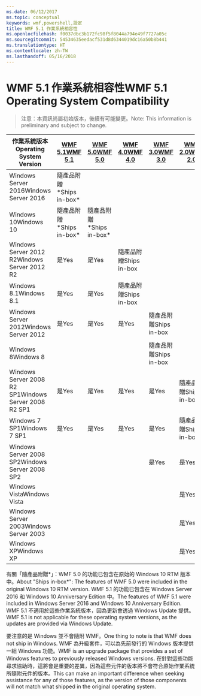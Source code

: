 ```yaml
---
ms.date: 06/12/2017
ms.topic: conceptual
keywords: wmf,powershell,設定
title: WMF 5.1 作業系統相容性
ms.openlocfilehash: f0037dbc3b172fc98f5f8044a794e49f7727a05c
ms.sourcegitcommit: 54534635eedacf531d8d6344019dc16a50b8b441
ms.translationtype: HT
ms.contentlocale: zh-TW
ms.lasthandoff: 05/16/2018
---
```

# <a name="wmf-51-operating-system-compatibility"></a><span data-ttu-id="f43e1-103">WMF 5.1 作業系統相容性</span><span class="sxs-lookup"><span data-stu-id="f43e1-103">WMF 5.1 Operating System Compatibility</span></span> #

> <span data-ttu-id="f43e1-104">注意：本資訊尚屬初始版本，後續有可能變更。</span><span class="sxs-lookup"><span data-stu-id="f43e1-104">Note: This information is preliminary and subject to change.</span></span>

| <span data-ttu-id="f43e1-105">作業系統版本</span><span class="sxs-lookup"><span data-stu-id="f43e1-105">Operating System Version</span></span> | [<span data-ttu-id="f43e1-106">WMF 5.1</span><span class="sxs-lookup"><span data-stu-id="f43e1-106">WMF 5.1</span></span>](https://aka.ms/wmf51download) | [<span data-ttu-id="f43e1-107">WMF 5.0</span><span class="sxs-lookup"><span data-stu-id="f43e1-107">WMF 5.0</span></span>](https://aka.ms/wmf5download) | [<span data-ttu-id="f43e1-108">WMF 4.0</span><span class="sxs-lookup"><span data-stu-id="f43e1-108">WMF 4.0</span></span>](https://aka.ms/wmf4download) |  [<span data-ttu-id="f43e1-109">WMF 3.0</span><span class="sxs-lookup"><span data-stu-id="f43e1-109">WMF 3.0</span></span>](https://aka.ms/wmf3download) | [<span data-ttu-id="f43e1-110">WMF 2.0</span><span class="sxs-lookup"><span data-stu-id="f43e1-110">WMF 2.0</span></span>](https://aka.ms/wmf2download) |
| ------------------------ | ----------- | ----------- | ----------- | ------------ |  ------------- |
| <span data-ttu-id="f43e1-111">Windows Server 2016</span><span class="sxs-lookup"><span data-stu-id="f43e1-111">Windows Server 2016</span></span> | <span data-ttu-id="f43e1-112">隨產品附贈\*</span><span class="sxs-lookup"><span data-stu-id="f43e1-112">Ships in-box\*</span></span> |  |  |  |  |
| <span data-ttu-id="f43e1-113">Windows 10</span><span class="sxs-lookup"><span data-stu-id="f43e1-113">Windows 10</span></span> | <span data-ttu-id="f43e1-114">隨產品附贈\*</span><span class="sxs-lookup"><span data-stu-id="f43e1-114">Ships in-box\*</span></span> | <span data-ttu-id="f43e1-115">隨產品附贈\*</span><span class="sxs-lookup"><span data-stu-id="f43e1-115">Ships in-box\*</span></span>  | | | |
| <span data-ttu-id="f43e1-116">Windows Server 2012 R2</span><span class="sxs-lookup"><span data-stu-id="f43e1-116">Windows Server 2012 R2</span></span>| <span data-ttu-id="f43e1-117">是</span><span class="sxs-lookup"><span data-stu-id="f43e1-117">Yes</span></span> | <span data-ttu-id="f43e1-118">是</span><span class="sxs-lookup"><span data-stu-id="f43e1-118">Yes</span></span> | <span data-ttu-id="f43e1-119">隨產品附贈</span><span class="sxs-lookup"><span data-stu-id="f43e1-119">Ships in-box</span></span> |  |  |
| <span data-ttu-id="f43e1-120">Windows 8.1</span><span class="sxs-lookup"><span data-stu-id="f43e1-120">Windows 8.1</span></span> | <span data-ttu-id="f43e1-121">是</span><span class="sxs-lookup"><span data-stu-id="f43e1-121">Yes</span></span> | <span data-ttu-id="f43e1-122">是</span><span class="sxs-lookup"><span data-stu-id="f43e1-122">Yes</span></span> |  <span data-ttu-id="f43e1-123">隨產品附贈</span><span class="sxs-lookup"><span data-stu-id="f43e1-123">Ships in-box</span></span> |  |  |
| <span data-ttu-id="f43e1-124">Windows Server 2012</span><span class="sxs-lookup"><span data-stu-id="f43e1-124">Windows Server 2012</span></span> | <span data-ttu-id="f43e1-125">是</span><span class="sxs-lookup"><span data-stu-id="f43e1-125">Yes</span></span> | <span data-ttu-id="f43e1-126">是</span><span class="sxs-lookup"><span data-stu-id="f43e1-126">Yes</span></span> | <span data-ttu-id="f43e1-127">是</span><span class="sxs-lookup"><span data-stu-id="f43e1-127">Yes</span></span> |  <span data-ttu-id="f43e1-128">隨產品附贈</span><span class="sxs-lookup"><span data-stu-id="f43e1-128">Ships in-box</span></span> | |
| <span data-ttu-id="f43e1-129">Windows 8</span><span class="sxs-lookup"><span data-stu-id="f43e1-129">Windows 8</span></span> |  |  |  | <span data-ttu-id="f43e1-130">隨產品附贈</span><span class="sxs-lookup"><span data-stu-id="f43e1-130">Ships in-box</span></span> | |
| <span data-ttu-id="f43e1-131">Windows Server 2008 R2 SP1</span><span class="sxs-lookup"><span data-stu-id="f43e1-131">Windows Server 2008 R2 SP1</span></span> | <span data-ttu-id="f43e1-132">是</span><span class="sxs-lookup"><span data-stu-id="f43e1-132">Yes</span></span> | <span data-ttu-id="f43e1-133">是</span><span class="sxs-lookup"><span data-stu-id="f43e1-133">Yes</span></span> | <span data-ttu-id="f43e1-134">是</span><span class="sxs-lookup"><span data-stu-id="f43e1-134">Yes</span></span> |  <span data-ttu-id="f43e1-135">是</span><span class="sxs-lookup"><span data-stu-id="f43e1-135">Yes</span></span>| <span data-ttu-id="f43e1-136">隨產品附贈</span><span class="sxs-lookup"><span data-stu-id="f43e1-136">Ships in-box</span></span> |
| <span data-ttu-id="f43e1-137">Windows 7 SP1</span><span class="sxs-lookup"><span data-stu-id="f43e1-137">Windows 7 SP1</span></span>  | <span data-ttu-id="f43e1-138">是</span><span class="sxs-lookup"><span data-stu-id="f43e1-138">Yes</span></span> | <span data-ttu-id="f43e1-139">是</span><span class="sxs-lookup"><span data-stu-id="f43e1-139">Yes</span></span> | <span data-ttu-id="f43e1-140">是</span><span class="sxs-lookup"><span data-stu-id="f43e1-140">Yes</span></span> | <span data-ttu-id="f43e1-141">是</span><span class="sxs-lookup"><span data-stu-id="f43e1-141">Yes</span></span> | <span data-ttu-id="f43e1-142">隨產品附贈</span><span class="sxs-lookup"><span data-stu-id="f43e1-142">Ships in-box</span></span> |
| <span data-ttu-id="f43e1-143">Windows Server 2008 SP2</span><span class="sxs-lookup"><span data-stu-id="f43e1-143">Windows Server 2008 SP2</span></span> | | | | <span data-ttu-id="f43e1-144">是</span><span class="sxs-lookup"><span data-stu-id="f43e1-144">Yes</span></span> | <span data-ttu-id="f43e1-145">是</span><span class="sxs-lookup"><span data-stu-id="f43e1-145">Yes</span></span> |
| <span data-ttu-id="f43e1-146">Windows Vista</span><span class="sxs-lookup"><span data-stu-id="f43e1-146">Windows Vista</span></span> | | | | | <span data-ttu-id="f43e1-147">是</span><span class="sxs-lookup"><span data-stu-id="f43e1-147">Yes</span></span> |
| <span data-ttu-id="f43e1-148">Windows Server 2003</span><span class="sxs-lookup"><span data-stu-id="f43e1-148">Windows Server 2003</span></span>| | | |  | <span data-ttu-id="f43e1-149">是</span><span class="sxs-lookup"><span data-stu-id="f43e1-149">Yes</span></span> |
| <span data-ttu-id="f43e1-150">Windows XP</span><span class="sxs-lookup"><span data-stu-id="f43e1-150">Windows XP</span></span> | | | |  | <span data-ttu-id="f43e1-151">是</span><span class="sxs-lookup"><span data-stu-id="f43e1-151">Yes</span></span> |


<span data-ttu-id="f43e1-152">有關「隨產品附贈\*」：WMF 5.0 的功能已包含在原始的 Windows 10 RTM 版本中。</span><span class="sxs-lookup"><span data-stu-id="f43e1-152">About "Ships in-box\*": The features of WMF 5.0 were included in the original Windows 10 RTM version.</span></span>
<span data-ttu-id="f43e1-153">WMF 5.1 的功能已包含在 Windows Server 2016 和 Windows 10 Anniversary Edition 中。</span><span class="sxs-lookup"><span data-stu-id="f43e1-153">The features of WMF 5.1 were included in Windows Server 2016 and Windows 10 Anniversary Edition.</span></span>
<span data-ttu-id="f43e1-154">WMF 5.1 不適用於這些作業系統版本，因為更新會透過 Windows Update 提供。</span><span class="sxs-lookup"><span data-stu-id="f43e1-154">WMF 5.1 is not applicable for these operating system versions, as the updates are provided via Windows Update.</span></span>


<span data-ttu-id="f43e1-155">要注意的是 Windows 並不會隨附 WMF。</span><span class="sxs-lookup"><span data-stu-id="f43e1-155">One thing to note is that WMF does not ship in Windows.</span></span>
<span data-ttu-id="f43e1-156">WMF 為升級套件，可以為先前發行的 Windows 版本提供一組 Windows 功能。</span><span class="sxs-lookup"><span data-stu-id="f43e1-156">WMF is an upgrade package that provides a set of Windows features to previously released Windows versions.</span></span>
<span data-ttu-id="f43e1-157">在針對這些功能尋求協助時，這將會是重要的差異，因為這些元件的版本將不會符合原始作業系統所隨附元件的版本。</span><span class="sxs-lookup"><span data-stu-id="f43e1-157">This can make an important difference when seeking assistance for any of those features, as the version of those components will not match what shipped in the original operating system.</span></span>
